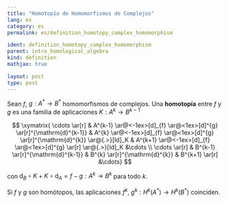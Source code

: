 ```yaml
---
title: "Homotopía de Homomorfismos de Complejos"
lang: es
category: es
permalink: es/definition_homotopy_complex_homomorphism

ident: definition_homotopy_complex_homomorphism
parent: intro_homological_algebra
kind: definition
mathjax: true

layout: post
type: post
---
```


Sean $f$, $g:A^\ast\longrightarrow B^\ast$ homomorfismos de complejos. Una **homotopía** entre $f$ y $g$ es una familia de aplicaciones $K:A^k\longrightarrow B^{k-1}$

$$
\xymatrix{
\cdots \ar[r] & A^{k-1} \ar@<-1ex>[d]_{f} \ar@<1ex>[d]^{g} \ar[r]^{\mathrm{d}^{k-1}} & A^{k} \ar@<-1ex>[d]_{f} \ar@<1ex>[d]^{g} \ar[r]^{\mathrm{d}^{k}} \ar@{.>}[ld]_K & A^{k+1} \ar@<-1ex>[d]_{f} \ar@<1ex>[d]^{g} \ar[r] \ar@{.>}[ld]_K &\cdots \\
\cdots \ar[r] & B^{k-1} \ar[r]^{\mathrm{d}^{k-1}} & B^{k} \ar[r]^{\mathrm{d}^{k}} & B^{k+1} \ar[r] &\cdots}
$$

con $\mathrm{d}_B\circ K+K\circ \mathrm{d}_A=f-g:A^k\longrightarrow B^k$ para todo $k$.

Si $f$ y $g$ son homótopos, las aplicaciones $f^k$, $g^k:H^k(A^\ast)\longrightarrow H^k(B^\ast)$ coinciden.
